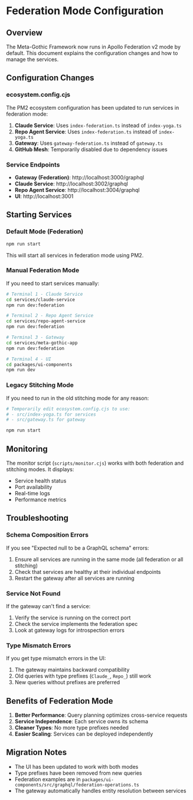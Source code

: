 # Federation Mode Configuration

## Overview

The Meta-Gothic Framework now runs in Apollo Federation v2 mode by default. This document explains the configuration changes and how to manage the services.

## Configuration Changes

### ecosystem.config.cjs

The PM2 ecosystem configuration has been updated to run services in federation mode:

1. **Claude Service**: Uses `index-federation.ts` instead of `index-yoga.ts`
2. **Repo Agent Service**: Uses `index-federation.ts` instead of `index-yoga.ts`
3. **Gateway**: Uses `gateway-federation.ts` instead of `gateway.ts`
4. **GitHub Mesh**: Temporarily disabled due to dependency issues

### Service Endpoints

- **Gateway (Federation)**: http://localhost:3000/graphql
- **Claude Service**: http://localhost:3002/graphql
- **Repo Agent Service**: http://localhost:3004/graphql
- **UI**: http://localhost:3001

## Starting Services

### Default Mode (Federation)

```bash
npm run start
```

This will start all services in federation mode using PM2.

### Manual Federation Mode

If you need to start services manually:

```bash
# Terminal 1 - Claude Service
cd services/claude-service
npm run dev:federation

# Terminal 2 - Repo Agent Service  
cd services/repo-agent-service
npm run dev:federation

# Terminal 3 - Gateway
cd services/meta-gothic-app
npm run dev:federation

# Terminal 4 - UI
cd packages/ui-components
npm run dev
```

### Legacy Stitching Mode

If you need to run in the old stitching mode for any reason:

```bash
# Temporarily edit ecosystem.config.cjs to use:
# - src/index-yoga.ts for services
# - src/gateway.ts for gateway

npm run start
```

## Monitoring

The monitor script (`scripts/monitor.cjs`) works with both federation and stitching modes. It displays:
- Service health status
- Port availability
- Real-time logs
- Performance metrics

## Troubleshooting

### Schema Composition Errors

If you see "Expected null to be a GraphQL schema" errors:

1. Ensure all services are running in the same mode (all federation or all stitching)
2. Check that services are healthy at their individual endpoints
3. Restart the gateway after all services are running

### Service Not Found

If the gateway can't find a service:

1. Verify the service is running on the correct port
2. Check the service implements the federation spec
3. Look at gateway logs for introspection errors

### Type Mismatch Errors

If you get type mismatch errors in the UI:

1. The gateway maintains backward compatibility
2. Old queries with type prefixes (`Claude_`, `Repo_`) still work
3. New queries without prefixes are preferred

## Benefits of Federation Mode

1. **Better Performance**: Query planning optimizes cross-service requests
2. **Service Independence**: Each service owns its schema
3. **Cleaner Types**: No more type prefixes needed
4. **Easier Scaling**: Services can be deployed independently

## Migration Notes

- The UI has been updated to work with both modes
- Type prefixes have been removed from new queries
- Federation examples are in `packages/ui-components/src/graphql/federation-operations.ts`
- The gateway automatically handles entity resolution between services